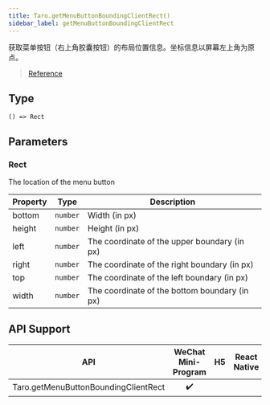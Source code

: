 ```yaml
---
title: Taro.getMenuButtonBoundingClientRect()
sidebar_label: getMenuButtonBoundingClientRect
---
```


获取菜单按钮（右上角胶囊按钮）的布局位置信息。坐标信息以屏幕左上角为原点。

> [Reference](https://developers.weixin.qq.com/miniprogram/dev/api/ui/menu/wx.getMenuButtonBoundingClientRect.html)

## Type

```tsx
() => Rect
```

## Parameters

### Rect

The location of the menu button

<table>
  <thead>
    <tr>
      <th>Property</th>
      <th>Type</th>
      <th>Description</th>
    </tr>
  </thead>
  <tbody>
    <tr>
      <td>bottom</td>
      <td><code>number</code></td>
      <td>Width (in px)</td>
    </tr>
    <tr>
      <td>height</td>
      <td><code>number</code></td>
      <td>Height (in px)</td>
    </tr>
    <tr>
      <td>left</td>
      <td><code>number</code></td>
      <td>The coordinate of the upper boundary (in px)</td>
    </tr>
    <tr>
      <td>right</td>
      <td><code>number</code></td>
      <td>The coordinate of the right boundary (in px)</td>
    </tr>
    <tr>
      <td>top</td>
      <td><code>number</code></td>
      <td>The coordinate of the left boundary (in px)</td>
    </tr>
    <tr>
      <td>width</td>
      <td><code>number</code></td>
      <td>The coordinate of the bottom boundary (in px)</td>
    </tr>
  </tbody>
</table>

## API Support

|                 API                  | WeChat Mini-Program | H5 | React Native |
|:------------------------------------:|:-------------------:|:--:|:------------:|
| Taro.getMenuButtonBoundingClientRect |         ✔️          |    |              |
